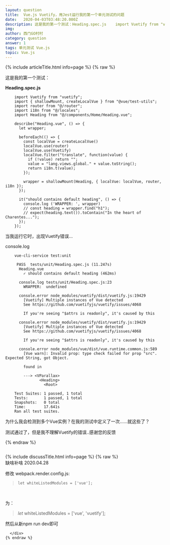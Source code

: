 ```yaml
---
layout: question
title:  Vue.js Vuetify，用Jest运行我的第一个单元测试的问题
date:   2020-04-03T03:48:20.000Z
description: 这是我的第一个测试：Heading.spec.js    import Vuetify from "vuetify";    import { ...
img: 
author: 西门GO村村
category: question
answer: 1
tags: 单元测试 Vue.js
topic: Vue.js
---
```

<div class="article-root">
  <div class="article">
    {% include articleTitle.html info=page %}
    {% raw %}
    <div class="article-content"><p><font style="vertical-align: inherit;"><font style="vertical-align: inherit;">这是我的第一个测试：</font></font></p>

<p><strong><font style="vertical-align: inherit;"><font style="vertical-align: inherit;">Heading.spec.js</font></font></strong></p>

<pre><code>    import Vuetify from "vuetify";<font></font>
    import { shallowMount, createLocalVue } from "@vue/test-utils";<font></font>
    import router from "@/router";<font></font>
    import i18n from "@/locales";<font></font>
    import Heading from "@/components/Home/Heading.vue";<font></font>
<font></font>
    describe("Heading.vue", () =&gt; {<font></font>
      let wrapper;<font></font>
<font></font>
      beforeEach(() =&gt; {<font></font>
        const localVue = createLocalVue()<font></font>
        localVue.use(router)<font></font>
        localVue.use(Vuetify)<font></font>
        localVue.filter("translate", function(value) {<font></font>
          if (!value) return "";<font></font>
          value = "lang.views.global." + value.toString();<font></font>
          return i18n.t(value);<font></font>
        });<font></font>
<font></font>
        wrapper = shallowMount(Heading, { localVue: localVue, router, i18n });<font></font>
      });<font></font>
<font></font>
      it("should contains default heading", () =&gt; {<font></font>
        console.log ('WRAPPER: ', wrapper)<font></font>
        // const heading = wrapper.find("h1");<font></font>
        // expect(heading.text()).toContain("In the heart of Charentes...");<font></font>
      });<font></font>
    });<font></font>
</code></pre>

<p><font style="vertical-align: inherit;"><font style="vertical-align: inherit;">当我运行它时，出现Vuetify错误...</font></font></p>

<p><font style="vertical-align: inherit;"><font style="vertical-align: inherit;">console.log</font></font></p>

<pre><code>    vue-cli-service test:unit<font></font>
<font></font>
     PASS  tests/unit/Heading.spec.js (11.247s)<font></font>
      Heading.vue<font></font>
        ✓ should contains default heading (462ms)<font></font>
<font></font>
      console.log tests/unit/Heading.spec.js:23<font></font>
        WRAPPER:  undefined<font></font>
<font></font>
      console.error node_modules/vuetify/dist/vuetify.js:19429<font></font>
        [Vuetify] Multiple instances of Vue detected<font></font>
        See https://github.com/vuetifyjs/vuetify/issues/4068<font></font>
<font></font>
        If you're seeing "$attrs is readonly", it's caused by this<font></font>
<font></font>
      console.error node_modules/vuetify/dist/vuetify.js:19429<font></font>
        [Vuetify] Multiple instances of Vue detected<font></font>
        See https://github.com/vuetifyjs/vuetify/issues/4068<font></font>
<font></font>
        If you're seeing "$attrs is readonly", it's caused by this<font></font>
<font></font>
      console.error node_modules/vue/dist/vue.runtime.common.js:589<font></font>
        [Vue warn]: Invalid prop: type check failed for prop "src". Expected String, got Object.<font></font>
<font></font>
        found in<font></font>
<font></font>
        ---&gt; &lt;VParallax&gt;<font></font>
               &lt;Heading&gt;<font></font>
                 &lt;Root&gt;<font></font>
<font></font>
    Test Suites: 1 passed, 1 total<font></font>
    Tests:       1 passed, 1 total<font></font>
    Snapshots:   0 total<font></font>
    Time:        17.641s<font></font>
    Ran all test suites.<font></font>
</code></pre>

<p><font style="vertical-align: inherit;"><font style="vertical-align: inherit;">为什么我会检测到多个Vue实例？</font><font style="vertical-align: inherit;">在我的测试中定义了一次……就这些了？</font></font></p>

<p><font style="vertical-align: inherit;"><font style="vertical-align: inherit;">测试通过了，但是我不理解Vuetify的错误..感谢您的反馈</font></font></p></div>
    {% endraw %}
  </div>
  <p style="height: 0;width:0;overflow: hidden;"> 第3987篇《Vue.js Vuetify，用Jest运行我的第一个单元测试的问题》来自Winter(https://github.com/aiyld/aiyld.github.io)的站点</p>
  <div class="discuss-wrapper">
    {% include discussTitle.html info=page %}
    {% raw %}
    <div class="discuss-item">
        <div class="discuss-parent">
          <div class="discuss-meta">
            <span class="discuss-user">缺啥补啥</span>
            <span class="discuss-time">2020.04.28</span>
          </div>
          <div class="discuss-comment"><p>修改 webpack.render.config.js:</p><blockquote><pre><code class="language-plaintext">let whiteListedModules = ['vue'];</code></pre></blockquote><p>&nbsp;</p><p>为：</p><blockquote><p><i>let</i> whiteListedModules = ['vue', 'vuetify'];</p></blockquote><p>然后从新npm run dev即可</p></div>
        </div>
        
      </div>
    {% endraw %}
  </div>
<div>
